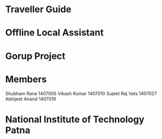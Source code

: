 # Traveller Guide
# Offline Local Assistant
# Gorup Project
# Members
  Shubham Rana 1407005
  Vikash Kumar 1407010
  Sujeet Raj Vats 1407027
  Abhijeet Anand 1407019
# National Institute of Technology Patna
